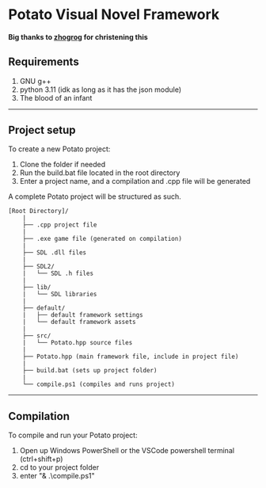 # Potato Visual Novel Framework
#### Big thanks to [zhogrog](https://github.com/GaoZR2008) for christening this

## Requirements
1. GNU g++
2. python 3.11 (idk as long as it has the json module)
3. The blood of an infant
---

## Project setup
To create a new Potato project:
1. Clone the folder if needed
2. Run the build.bat file located in the root directory
3. Enter a project name, and a compilation and .cpp file will be generated  

  
A complete Potato project will be structured as such.
```
[Root Directory]/
    |
    ├── .cpp project file
    |
    ├── .exe game file (generated on compilation)
    |
    ├── SDL .dll files
    |
    ├── SDL2/
    |   └── SDL .h files
    |
    ├── lib/
    |   └── SDL libraries
    |
    ├── default/
    |   ├── default framework settings
    |   └── default framework assets
    |
    ├── src/
    |   └── Potato.hpp source files
    |
    ├── Potato.hpp (main framework file, include in project file)
    |
    ├── build.bat (sets up project folder)
    |
    └── compile.ps1 (compiles and runs project)
```
---

## Compilation
To compile and run your Potato project:
1. Open up Windows PowerShell or the VSCode powershell terminal (ctrl+shift+p)
2. cd to your project folder
3. enter "& .\compile.ps1"
